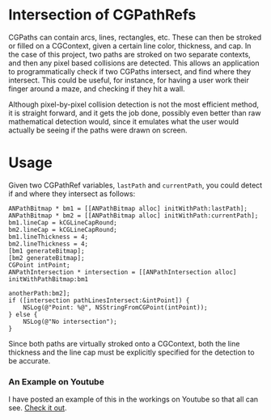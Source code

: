 # Intersection of CGPathRefs

CGPaths can contain arcs, lines, rectangles, etc. These can then be stroked or filled on a CGContext, given a certain line color, thickness, and cap. In the case of this project, two paths are stroked on two separate contexts, and then any pixel based collisions are detected. This allows an application to programmatically check if two CGPaths intersect, and find where they intersect. This could be useful, for instance, for having a user work their finger around a maze, and checking if they hit a wall.

Although pixel-by-pixel collision detection is not the most efficient method, it is straight forward, and it gets the job done, possibly even better than raw mathematical detection would, since it emulates what the user would actually be seeing if the paths were drawn on screen.

# Usage

Given two CGPathRef variables, `lastPath` and `currentPath`, you could detect if and where they intersect as follows:

    ANPathBitmap * bm1 = [[ANPathBitmap alloc] initWithPath:lastPath];
    ANPathBitmap * bm2 = [[ANPathBitmap alloc] initWithPath:currentPath];
    bm1.lineCap = kCGLineCapRound;
    bm2.lineCap = kCGLineCapRound;
    bm1.lineThickness = 4;
    bm2.lineThickness = 4;
    [bm1 generateBitmap];
    [bm2 generateBitmap];
    CGPoint intPoint;
    ANPathIntersection * intersection = [[ANPathIntersection alloc] initWithPathBitmap:bm1
                                                                           anotherPath:bm2];
    if ([intersection pathLinesIntersect:&intPoint]) {
        NSLog(@"Point: %@", NSStringFromCGPoint(intPoint));
    } else {
        NSLog(@"No intersection");
    }

Since both paths are virtually stroked onto a CGContext, both the line thickness and the line cap must be explicitly specified for the detection to be accurate.

### An Example on Youtube

I have posted an example of this in the workings on Youtube so that all can see. [Check it out](http://www.youtube.com/watch?v=aFHJNh6iH8Y).